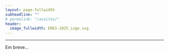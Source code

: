 ```yaml
---
layout: page-fullwidth
subheadline: ""
# permalink: "/aceitos/"
header:
  image_fullwidth: ERES-2025_Logo.svg
---
```


<hr>

<p>Em breve...</p>
